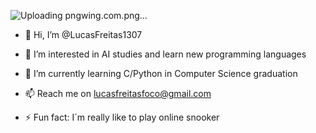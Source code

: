 ![Uploading pngwing.com.png…]()



- 👋 Hi, I’m @LucasFreitas1307

- 👀 I’m interested in AI studies and learn new programming languages
- 🌱 I’m currently learning C/Python in Computer Science graduation 
- 📫 Reach me on lucasfreitasfoco@gmail.com
- ⚡ Fun fact: I´m really like to play online snooker







  <!---
LucasFreitas1307/LucasFreitas1307 is a ✨ special ✨ repository because its `README.md` (this file) appears on your GitHub profile.
You can click the Preview link to take a look at your changes.
--->
